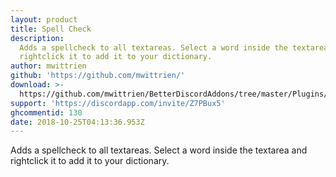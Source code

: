 ```yaml
---
layout: product
title: Spell Check
description:
  Adds a spellcheck to all textareas. Select a word inside the textarea and
  rightclick it to add it to your dictionary.
author: mwittrien
github: 'https://github.com/mwittrien/'
download: >-
  https://github.com/mwittrien/BetterDiscordAddons/tree/master/Plugins/SpellCheck
support: 'https://discordapp.com/invite/Z7PBux5'
ghcommentid: 130
date: 2018-10-25T04:13:36.953Z
---
```

Adds a spellcheck to all textareas. Select a word inside the textarea and rightclick it to add it to your dictionary.